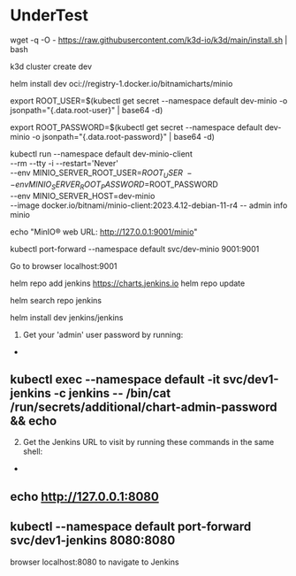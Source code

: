 # UnderTest

wget -q -O - https://raw.githubusercontent.com/k3d-io/k3d/main/install.sh | bash

k3d cluster create dev

helm install dev oci://registry-1.docker.io/bitnamicharts/minio

export ROOT_USER=$(kubectl get secret --namespace default dev-minio -o jsonpath="{.data.root-user}" | base64 -d)

export ROOT_PASSWORD=$(kubectl get secret --namespace default dev-minio -o jsonpath="{.data.root-password}" | base64 -d)

kubectl run --namespace default dev-minio-client \
     --rm --tty -i --restart='Never' \
     --env MINIO_SERVER_ROOT_USER=$ROOT_USER \
     --env MINIO_SERVER_ROOT_PASSWORD=$ROOT_PASSWORD \
     --env MINIO_SERVER_HOST=dev-minio \
     --image docker.io/bitnami/minio-client:2023.4.12-debian-11-r4 -- admin info minio
     
echo "MinIO&reg; web URL: http://127.0.0.1:9001/minio"

kubectl port-forward --namespace default svc/dev-minio 9001:9001

Go to browser localhost:9001

helm repo add jenkins https://charts.jenkins.io
helm repo update

helm search repo jenkins

helm install dev jenkins/jenkins

1. Get your 'admin' user password by running:
  -
  kubectl exec --namespace default -it svc/dev1-jenkins -c jenkins -- /bin/cat /run/secrets/additional/chart-admin-password && echo
  -
2. Get the Jenkins URL to visit by running these commands in the same shell:
  -
  echo http://127.0.0.1:8080
  -
  kubectl --namespace default port-forward svc/dev1-jenkins 8080:8080
  -
  browser localhost:8080 to navigate to Jenkins
